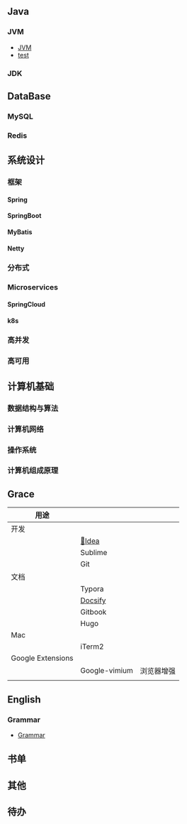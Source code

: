 ## Java

### JVM

- [JVM](java/jvm-jdk.md)
- [test](test.md)

### JDK

## DataBase

### MySQL

### Redis

## 系统设计

### 框架

#### Spring

#### SpringBoot

#### MyBatis

#### Netty

### 分布式

### Microservices

#### SpringCloud

#### k8s

### 高并发

### 高可用



## 计算机基础

### 数据结构与算法

### 计算机网络

### 操作系统

### 计算机组成原理

## Grace

| 用途              |                                            |            |
| ----------------- | ------------------------------------------ | ---------- |
| 开发              |                                            |            |
|                   | [:notebook:Idea](docs/grace/idea.md)       |            |
|                   | Sublime                                    |            |
|                   | Git                                        |            |
| 文档              |                                            |            |
|                   | Typora                                     |            |
|                   | [Docsify](https://docsify.js.org/#/zh-cn/) |            |
|                   | Gitbook                                    |            |
|                   | Hugo                                       |            |
| Mac               |                                            |            |
|                   | iTerm2                                     |            |
| Google Extensions |                                            |            |
|                   | Google-vimium                              | 浏览器增强 |
|                   |                                            |            |

## English

### Grammar

- [Grammar](docs/english/grammar.md)

## 书单

## 其他

## 待办

